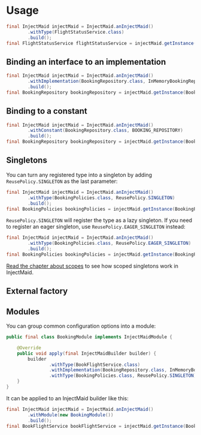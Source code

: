 # Usage

<!---[CodeSnippet](basicUsage)-->
```java
final InjectMaid injectMaid = InjectMaid.anInjectMaid()
        .withType(FlightStatusService.class)
        .build();
final FlightStatusService flightStatusService = injectMaid.getInstance(FlightStatusService.class);
```

## Binding an interface to an implementation
<!---[CodeSnippet](bindInterface)-->
```java
final InjectMaid injectMaid = InjectMaid.anInjectMaid()
        .withImplementation(BookingRepository.class, InMemoryBookingRepository.class)
        .build();
final BookingRepository bookingRepository = injectMaid.getInstance(BookingRepository.class);
```

## Binding to a constant
<!---[CodeSnippet](constants)-->
```java
final InjectMaid injectMaid = InjectMaid.anInjectMaid()
        .withConstant(BookingRepository.class, BOOKING_REPOSITORY)
        .build();
final BookingRepository bookingRepository = injectMaid.getInstance(BookingRepository.class);
```

## Singletons
You can turn any registered type into a singleton by adding `ReusePolicy.SINGLETON` as the last parameter:
<!---[CodeSnippet](singletons)-->
```java
final InjectMaid injectMaid = InjectMaid.anInjectMaid()
        .withType(BookingPolicies.class, ReusePolicy.SINGLETON)
        .build();
final BookingPolicies bookingPolicies = injectMaid.getInstance(BookingPolicies.class);
```
`ReusePolicy.SINGLETON` will register the type as a lazy singleton. If you need to register an
eager singleton, use `ReusePolicy.EAGER_SINGLETON` instead:

<!---[CodeSnippet](eagerSingletons)-->
```java
final InjectMaid injectMaid = InjectMaid.anInjectMaid()
        .withType(BookingPolicies.class, ReusePolicy.EAGER_SINGLETON)
        .build();
final BookingPolicies bookingPolicies = injectMaid.getInstance(BookingPolicies.class);
```
[Read the chapter about scopes](05_Scopes.md) to see how scoped singletons work in InjectMaid.

## External factory

## Modules
You can group common configuration options into a module:
<!---[CodeSnippet](module)-->
```java
public final class BookingModule implements InjectMaidModule {

    @Override
    public void apply(final InjectMaidBuilder builder) {
        builder
                .withType(BookFlightService.class)
                .withImplementation(BookingRepository.class, InMemoryBookingRepository.class)
                .withType(BookingPolicies.class, ReusePolicy.SINGLETON);
    }
}
```

It can be applied to an InjectMaid builder like this:
<!---[CodeSnippet](moduleUsage)-->
```java
final InjectMaid injectMaid = InjectMaid.anInjectMaid()
        .withModule(new BookingModule())
        .build();
final BookFlightService bookFlightService = injectMaid.getInstance(BookFlightService.class);
```